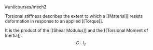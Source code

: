 #uni/courses/mech2 

Torsional stiffness describes the extent to which a [[Material]] resists deformation in response to an applied [[Torque]].

It is the product of the [[Shear Modulus]] and the [[Torsional Moment of Inertia]].
$$
G \cdot I_{T}
$$